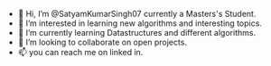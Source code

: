 - 👋 Hi, I’m @SatyamKumarSingh07 currently a Masters's Student.
- 👀 I’m interested in learning new algorithms and interesting topics.
- 🌱 I’m currently learning Datastructures and different algorithms.
- 💞️ I’m looking to collaborate on open projects.
- 📫 you can reach me on linked in.

<!---
SatyamKumarSingh07/SatyamKumarSingh07 is a ✨ special ✨ repository because its `README.md` (this file) appears on your GitHub profile.
You can click the Preview link to take a look at your changes.
--->
